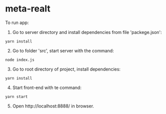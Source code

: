 # meta-realt
To run app:
  1. Go to server directory and install dependencies from file 'packege.json':
  ```
  yarn install
  ```
  2. Go to folder 'src', start server with the command:
  ```
  node index.js
  ```
  3. Go to root directory of project, install dependencies:
  ```
  yarn install
  ```
  4. Start front-end with te command:
  ```
  yarn start
  ```
  5. Open http://localhost:8888/ in browser.
